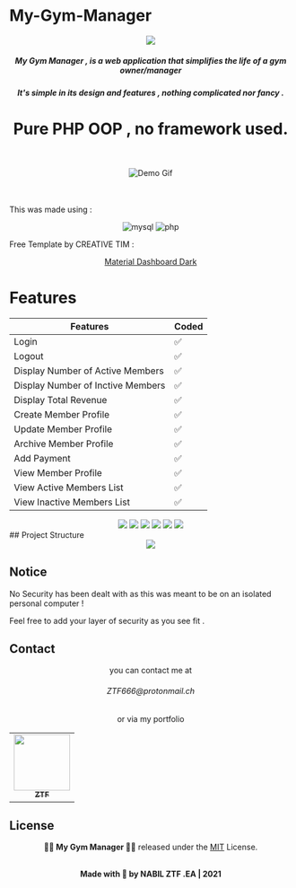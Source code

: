 # My-Gym-Manager

<div align="center">

![](https://vistr.dev/badge?repo=ZTF666.My_Gym_Manager)

<p><h5>My Gym Manager , is a web application that simplifies the life of a gym owner/manager<h5> <p>
<p><h5>It's simple in its design and features , nothing complicated nor fancy .</h5></p>
<p><h1>Pure PHP OOP , no framework used. </h1></p>
<br>
<br>

<div align="center">
<img src="/readmegif/gym-manager-git.gif" alt="Demo Gif" width="" />
</div>

</div>
<br><br>
<p>This was made using : </p>

<div align="center">
 <img src="https://www.vectorlogo.zone/logos/mysql/mysql-horizontal.svg" alt="mysql" width="" />
 <img src="https://www.vectorlogo.zone/logos/php/php-horizontal.svg" alt="php"  />
</div>
<p>Free Template by CREATIVE TIM : </p>
<div align="center">

[Material Dashboard Dark](https://www.creative-tim.com/product/material-dashboard-dark)

</div>

# Features

| Features                          | Coded |
| --------------------------------- | ----- |
| Login                             | ✅    |
| Logout                            | ✅    |
| Display Number of Active Members  | ✅    |
| Display Number of Inctive Members | ✅    |
| Display Total Revenue             | ✅    |
| Create Member Profile             | ✅    |
| Update Member Profile             | ✅    |
| Archive Member Profile            | ✅    |
| Add Payment                       | ✅    |
| View Member Profile               | ✅    |
| View Active Members List          | ✅    |
| View Inactive Members List        | ✅    |

<div align="center">
<img src="https://firebasestorage.googleapis.com/v0/b/stocking-pictures.appspot.com/o/profile.png?alt=media&token=088802fa-3387-4cf0-9a38-67f9d25a1f26"  />
<img src="https://firebasestorage.googleapis.com/v0/b/stocking-pictures.appspot.com/o/memberlist.png?alt=media&token=c36d8083-5201-41bd-b56e-197b36024379"  />
<img src="https://firebasestorage.googleapis.com/v0/b/stocking-pictures.appspot.com/o/lists.png?alt=media&token=bb6b0361-27a9-435e-bacf-a26f6374d96b"  />
<img src="https://firebasestorage.googleapis.com/v0/b/stocking-pictures.appspot.com/o/dashboard.png?alt=media&token=1c8a1023-d011-48b6-ab67-6ec3b4e44271"  />
<img src="https://firebasestorage.googleapis.com/v0/b/stocking-pictures.appspot.com/o/archive.png?alt=media&token=af310900-402c-4553-a26c-16b273278926"  />
<img src="https://firebasestorage.googleapis.com/v0/b/stocking-pictures.appspot.com/o/add.png?alt=media&token=a3fbfe86-5b9c-4b39-b6db-f41d7f02e4b3"  />

</div>
## Project Structure

<div align="center">
<img src="https://firebasestorage.googleapis.com/v0/b/stocking-pictures.appspot.com/o/struct.png?alt=media&token=433eeb2e-1116-4f2e-8f2c-07f9004d3c77"  />
</div>

## Notice

<p>No Security has been dealt with as this was meant to be on an isolated personal computer !</p>

<p>Feel free to add your layer of security as you see fit .</p>

## Contact

<div align="center">
<p>you can contact me at <h6>ZTF666@protonmail.ch</h6> or via my portfolio</p>

<table>
  <tr>
    <td align="center"><a href="https://ztfportfolio.web.app/" target='_blank'><img src="https://avatars1.githubusercontent.com/u/32502988?v=4" width="100px;" alt=""/><br /><sub><b>ZTF</b></sub></a></td>
  </tr>
</table>

</div>

## License

<div align="center">

**👨‍💻 My Gym Manager 👨‍💻** released under the [MIT](LICENSE) License.
<br><br>

<strong><p>Made with 🖤 by NABIL ZTF .EA | 2021 </p> </strong>

</div>
